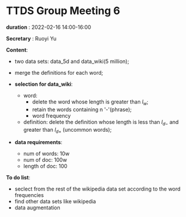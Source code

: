 # TTDS Group Meeting 6

**duration** : 2022-02-16 14:00-16:00

**Secretary** : Ruoyi Yu

**Content**:
+ two data sets: data_5d and data_wiki(5 million);
+ merge the definitions for each word;

+ **selection for data_wiki**: 
    + word: 
        + delete the word whose length is greater than $l_w$;
        + retain the words containing n '-'(phrase);
        + word frequency
    + definition: delete the definition whose length is less than $l_{d-}$ and greater than $l_{d+}$ (uncommon words); 

+ **data requirements**:
    + num of words: 10w
    + num of doc: 100w
    + length of doc: 100


**To do list**:
+ seclect from the rest of the wikipedia data set according to the word frequencies
+ find other data sets like wikipedia
+ data augmentation

